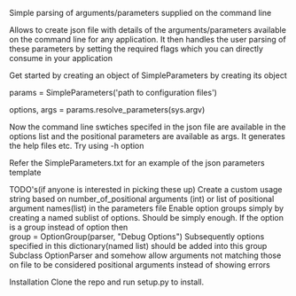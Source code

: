 Simple parsing of arguments/parameters supplied on the command line

Allows to create json file with details of the arguments/parameters available on the command line for any application. It then handles the user parsing of these parameters by setting the required flags which you can directly consume in your application

Get started by creating an object of SimpleParameters by creating its object

params = SimpleParameters('path to configuration files')

options, args = params.resolve_parameters(sys.argv)

Now the command line swtiches specifed in the json file are available in the options list and the positional parameters are available as args. It generates the help files etc. Try using -h option

Refer the SimpleParameters.txt for an example of the json parameters template

TODO's(if anyone is interested in picking these up)
Create a custom usage string based on number_of_positional arguments (int) or list of positional argument names(list) in the parameters file
Enable option groups simply by creating a named sublist of options. Should be simply enough. If the option is a group instead of option then	
group = OptionGroup(parser, "Debug Options")
	Subsequently options specified in this dictionary(named 	list) should be added into this group
Subclass OptionParser and somehow allow arguments not matching those on file to be considered positional arguments instead of showing errors


Installation
Clone the repo and run setup.py to install. 

